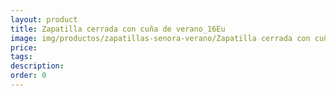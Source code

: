 ```yaml
---
layout: product
title: Zapatilla cerrada con cuña de verano_16Eu
image: img/productos/zapatillas-senora-verano/Zapatilla cerrada con cuña de verano_16Eu.webp
price: 
tags: 
description: 
order: 0
---
```

